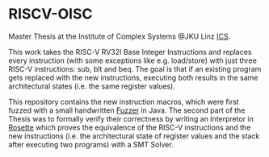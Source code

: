 # RISCV-OISC

Master Thesis at the Institute of Complex Systems @JKU Linz [ICS](https://www.jku.at/institut-fuer-complex-systems/).

This work takes the RISC-V RV32I Base Integer Instructions and replaces every instruction (with some exceptions like e.g. load/store) with just three RISC-V instructions: sub, blt and beq.
The goal is that if an existing program gets replaced with the new instructions, executing both results in the same architectural states (i.e. the same register values).

This repository contains the new instruction macros, which were first fuzzed with a small handwritten [Fuzzer](https://github.com/SonjaGurtner/riscv-oisc-fuzzer) in Java.
The second part of the Thesis was to formally verify their correctness by writing an Interpretor in [Rosette](https://github.com/SonjaGurtner/RISCV-OISC-Rosette) which proves the equivalence of the RISC-V instructions and the new instructions (i.e. the architectural state of register values and the stack after executing two programs) with a SMT Solver.
